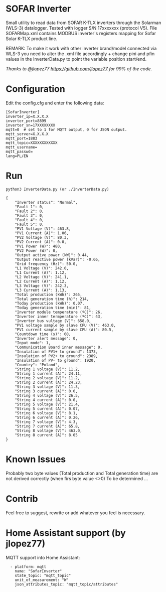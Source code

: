 # SOFAR Inverter
Small utility to read data from SOFAR K-TLX inverters through the Solarman (WLS-3) datalogger. Tested with logger S/N 17xxxxxxx (protocol V5).
File SOFARMap.xml contains MODBUS inverter's registers mapping for Sofar Solar K-TLX product line.

REMARK: To make it work with other inverter brand/model connected via WLS-3 you need to alter the .xml file accordingly + change pini and pfin values in the InverterData.py to point the variable position start/end.

*Thanks to @jlopez77 https://github.com/jlopez77 for 99% of the code.*

# Configuration

Edit the config.cfg and enter the following data:
```
[SofarInverter]
inverter_ip=X.X.X.X
inverter_port=8899
inverter_sn=17XXXXXXXX
mqtt=0  # set to 1 for MQTT output, 0 for JSON output.
mqtt_server=X.X.X.X
mqtt_port=1883
mqtt_topic=XXXXXXXXXXXX
mqtt_username=
mqtt_passwd=
lang=PL/EN
```

# Run
```
python3 InverterData.py (or ./InverterData.py)

{
    "Inverter status": "Normal",
    "Fault 1": 0,
    "Fault 2": 0,
    "Fault 3": 0,
    "Fault 4": 0,
    "Fault 5": 0,
    "PV1 Voltage (V)": 463.8,
    "PV1 Current (A)": 1.06,
    "PV2 Voltage (V)": 80.3,
    "PV2 Current (A)": 0.0,
    "PV1 Power (W)": 480,
    "PV2 Power (W)": 0,
    "Output active power (kW)": 0.44,
    "Output reactive power (kVar)": -0.66,
    "Grid frequency (Hz)": 50.0,
    "L1 Voltage (V)": 242.0,
    "L1 Current (A)": 1.12,
    "L2 Voltage (V)": 241.1,
    "L2 Current (A)": 1.12,
    "L3 Voltage (V)": 242.3,
    "L3 Current (A)": 1.13,
    "Total production (kWh)": 265,
    "Total generation time (h)": 214,
    "Today production (kWh)": 0.07,
    "Today generation time (min)": 81,
    "Inverter module temperature (ºC)": 26,
    "Inverter inner termperature (ºC)": 43,
    "Inverter bus vultage (V)": 658.0,
    "PV1 voltage sample by slave CPU (V)": 463.0,
    "PV1 current sample by slave CPU (A)": 80.5,
    "Countdown time (s)": 60,
    "Inverter alert message": 0,
    "Input mode": 1,
    "Communication Board inner message": 0,
    "Insulation of PV1+ to ground": 1373,
    "Insulation of PV2+ to ground": 2389,
    "Insulation of PV- to ground": 1920,
    "Country": "Poland",
    "String 1 voltage (V)": 11.2,
    "String 1 current (A)": 24.11,
    "String 2 voltage (V)": 11.2,
    "String 2 current (A)": 24.23,
    "String 3 voltage (V)": 11.3,
    "String 3 current (A)": 0.0,
    "String 4 voltage (V)": 26.5,
    "String 4 current (A)": 0.0,
    "String 5 voltage (V)": 21.4,
    "String 5 current (A)": 0.07,
    "String 6 voltage (V)": 8.1,
    "String 6 current (A)": 0.26,
    "String 7 voltage (V)": 4.3,
    "String 7 current (A)": 65.8,
    "String 8 voltage (V)": 463.0,
    "String 8 current (A)": 8.05
}
```

# Known Issues
Probably two byte values (Total production and Total generation time) are not derived correctly (when firs byte value <>0)
To be determined ...

# Contrib
Feel free to suggest, rewrite or add whatever you feel is necessary.

# Home Assistant support (by jlopez77)
MQTT support into Home Assistant:

```
  - platform: mqtt
    name: "SofarInverter"
    state_topic: "mqtt_topic"
    unit_of_measurement: "W"
    json_attributes_topic: "mqtt_topic/attributes"
```
